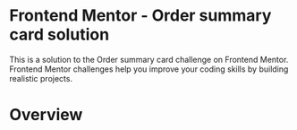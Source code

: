 # Frontend Mentor - Order summary card solution

This is a solution to the Order summary card challenge on Frontend Mentor. Frontend Mentor challenges help you improve your coding skills by building realistic projects.

# Overview
